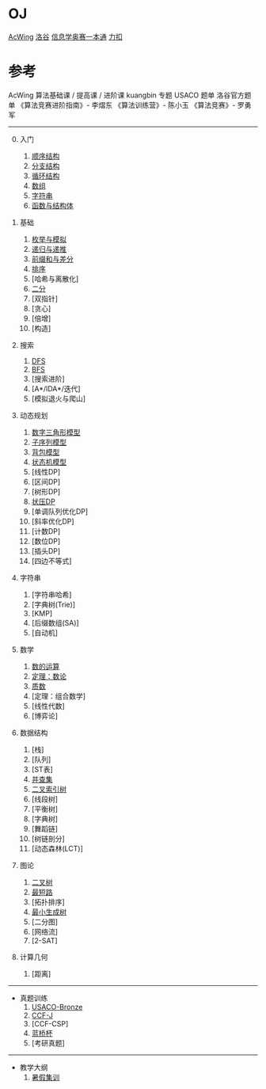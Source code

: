 
# OJ

[AcWing](https://www.acwing.com/)
[洛谷](https://www.luogu.com.cn/training/list)
[信息学奥赛一本通](http://ybt.ssoier.cn:8088/index.php)
[力扣](https://leetcode.cn)

# 参考

AcWing 算法基础课 / 提高课 / 进阶课
kuangbin 专题
USACO 题单
洛谷官方题单
《算法竞赛进阶指南》- 李熠东 
《算法训练营》- 陈小玉
《算法竞赛》- 罗勇军 

---
0. 入门
   1. [顺序结构](./Content/0%20入门/顺序结构.html)
   2. [分支结构](./Content/0%20入门/分支结构.html)
   3. [循环结构](./Content/0%20入门/循环结构.html)
   4. [数组]()
   5. [字符串]()
   6. [函数与结构体]()

1. 基础
   1. [枚举与模拟](./Content/1%20基础/模拟.html)
   2. [递归与递推](./Content/1%20基础/递归.html)
   3. [前缀和与差分](./Content/1%20基础/前缀和.html)
   4. [排序](./Content/1%20基础/排序.html)
   5. [哈希与离散化]
   6. [二分](./Content/1%20基础/二分.html)
   7. [双指针]
   8. [贪心]
   9. [倍增]
   10. [构造]

2. 搜索
   1. [DFS](./Content/2%20搜索/DFS.html)
   2. [BFS](./Content/2%20搜索/BFS.html)
   3. [搜索进阶]
   4. [A*/IDA*/迭代]
   5. [模拟退火与爬山]

3. 动态规划
   1. [数字三角形模型](./Content/3%20动态规划/数字三角形模型.html)
   2. [子序列模型](./Content/3%20动态规划/子序列模型.html)
   3. [背包模型](./Content/3%20动态规划/背包模型.html)
   4. [状态机模型](./Content/3%20动态规划/状态机模型.html)
   5. [线性DP]
   6. [区间DP]
   7. [树形DP]
   8. [状压DP](./Content/3%20动态规划/状压DP.html)
   9. [单调队列优化DP]
   10. [斜率优化DP]
   11. [计数DP]
   12. [数位DP]
   13. [插头DP]
   14. [四边不等式]
   
4. 字符串
   1. [字符串哈希]
   2. [字典树(Trie)]
   3. [KMP]
   4. [后缀数组(SA)]
   5. [自动机]

5. 数学
   1. [数的运算](./Content/5%20数学/数的运算.html)
   2. [定理：数论](./Content/5%20数学/定理.html)
   3. [质数](./Content/5%20数学/质数.html)
   4. [定理：组合数学]
   5. [线性代数]
   6. [博弈论]
   
6. 数据结构
   1. [栈]
   2. [队列]
   3. [ST表]
   4. [并查集](./Content/6%20数据结构/并查集.html)
   5. [二叉索引树](./Content/6%20数据结构/树状数组.html)
   6. [线段树]
   7. [平衡树]
   8. [字典树]
   9. [舞蹈链]
   10. [树链剖分]
   11. [动态森林(LCT)]

7. 图论
   1. [二叉树](./Content/7%20图论/二叉树.html)
   2. [最短路](./Content/7%20图论/最短路.html)
   3. [拓扑排序]
   4. [最小生成树](./Content/7%20图论/最小生成树.html)
   5. [二分图]
   6. [网络流]
   7. [2-SAT]

8. 计算几何
   1. [距离]

---

* 真题训练
   1. [USACO-Bronze](./Content/真题/USACO_Bronze.html)
   2. [CCF-J](./Content/真题/CCF_J.html)
   3. [CCF-CSP]
   4. [蓝桥杯](./Content/真题/lanqiao.html)
   5. [考研真题]

---

* 教学大纲
   1. [暑假集训](./PLAN/summer.html)